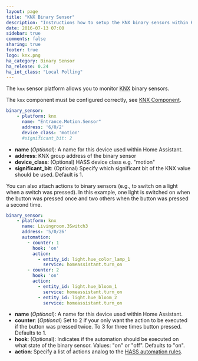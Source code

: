 ```yaml
---
layout: page
title: "KNX Binary Sensor"
description: "Instructions how to setup the KNX binary sensors within Home Assistant."
date: 2016-07-13 07:00
sidebar: true
comments: false
sharing: true
footer: true
logo: knx.png
ha_category: Binary Sensor
ha_release: 0.24
ha_iot_class: "Local Polling"
---
```


The `knx` sensor platform allows you to monitor [KNX](http://www.knx.org) binary sensors.

The `knx` component must be configured correctly, see [KNX Component](/components/knx).

```yaml
binary_sensor:
    - platform: knx
      name: "Entrance.Motion.Sensor"
      address: '6/0/2'
      device_class: 'motion'
      #significant_bit: 2
```

* **name** (*Optional*): A name for this device used within Home Assistant.
* **address**: KNX group address of the binary sensor
* **device_class**: (Optional) HASS device class e.g. "motion"
* **significant_bit**: (Optional) Specify which significant bit of the KNX value should be used. Default is 1.

You can also attach actions to binary sensors (e.g., to switch on a light when a switch was pressed). In this example, one light is switched on when the button was pressed once and two others when the button was pressed a second time.

```yaml
binary_sensor:
    - platform: knx
      name: Livingroom.3Switch3
      address: '5/0/26'
      automation:
        - counter: 1
          hook: 'on'
          action:
            - entity_id: light.hue_color_lamp_1
              service: homeassistant.turn_on
        - counter: 2
          hook: 'on'
          action:
            - entity_id: light.hue_bloom_1
              service: homeassistant.turn_on
            - entity_id: light.hue_bloom_2
              service: homeassistant.turn_on
```

- **name** (*Optional*): A name for this device used within Home Assistant.
- **counter**: (*Optional*) Set to 2 if your only want the action to be executed if the button was pressed twice. To 3 for three times button pressed. Defaults to 1.
- **hook**: (Optional): Indicates if the automation should be executed on what state of the binary sensor. Values: "on" or "off". Defaults to "on".
- **action**: Specify a list of actions analog to the [HASS automation rules](https://home-assistant.io/docs/automation/action/).

